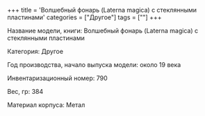 +++
title = 'Волшебный фонарь (Laterna magica) с стеклянными пластинами'
categories = ["Другое"]
tags = [""]
+++

Название модели, книги: Волшебный фонарь (Laterna magica) с стеклянными пластинами

Категория: Другое

Год производства, начало выпуска модели: около 19 века

Инвентаризационный номер: 790

Вес, гр: 384

Материал корпуса: Метал


